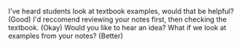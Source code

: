 I've heard students look at textbook examples, would that be helpful? (Good)
I'd reccomend reviewing your notes first, then checking the textbook. (Okay)
Would you like to hear an idea? What if we look at examples from your notes? (Better)